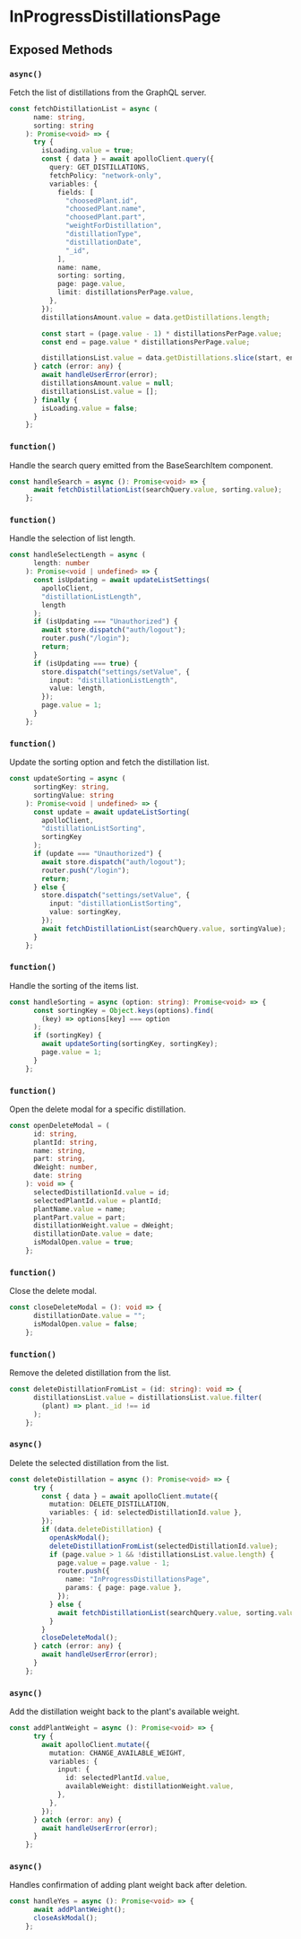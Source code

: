 # InProgressDistillationsPage

## Exposed Methods

### `async()`
Fetch the list of distillations from the GraphQL server.

```ts
const fetchDistillationList = async (
      name: string,
      sorting: string
    ): Promise<void> => {
      try {
        isLoading.value = true;
        const { data } = await apolloClient.query({
          query: GET_DISTILLATIONS,
          fetchPolicy: "network-only",
          variables: {
            fields: [
              "choosedPlant.id",
              "choosedPlant.name",
              "choosedPlant.part",
              "weightForDistillation",
              "distillationType",
              "distillationDate",
              "_id",
            ],
            name: name,
            sorting: sorting,
            page: page.value,
            limit: distillationsPerPage.value,
          },
        });
        distillationsAmount.value = data.getDistillations.length;

        const start = (page.value - 1) * distillationsPerPage.value;
        const end = page.value * distillationsPerPage.value;

        distillationsList.value = data.getDistillations.slice(start, end);
      } catch (error: any) {
        await handleUserError(error);
        distillationsAmount.value = null;
        distillationsList.value = [];
      } finally {
        isLoading.value = false;
      }
    };
```

### `function()`
Handle the search query emitted from the BaseSearchItem component.

```ts
const handleSearch = async (): Promise<void> => {
      await fetchDistillationList(searchQuery.value, sorting.value);
    };
```

### `function()`
Handle the selection of list length.

```ts
const handleSelectLength = async (
      length: number
    ): Promise<void | undefined> => {
      const isUpdating = await updateListSettings(
        apolloClient,
        "distillationListLength",
        length
      );
      if (isUpdating === "Unauthorized") {
        await store.dispatch("auth/logout");
        router.push("/login");
        return;
      }
      if (isUpdating === true) {
        store.dispatch("settings/setValue", {
          input: "distillationListLength",
          value: length,
        });
        page.value = 1;
      }
    };
```

### `function()`
Update the sorting option and fetch the distillation list.

```ts
const updateSorting = async (
      sortingKey: string,
      sortingValue: string
    ): Promise<void | undefined> => {
      const update = await updateListSorting(
        apolloClient,
        "distillationListSorting",
        sortingKey
      );
      if (update === "Unauthorized") {
        await store.dispatch("auth/logout");
        router.push("/login");
        return;
      } else {
        store.dispatch("settings/setValue", {
          input: "distillationListSorting",
          value: sortingKey,
        });
        await fetchDistillationList(searchQuery.value, sortingValue);
      }
    };
```

### `function()`
Handle the sorting of the items list.

```ts
const handleSorting = async (option: string): Promise<void> => {
      const sortingKey = Object.keys(options).find(
        (key) => options[key] === option
      );
      if (sortingKey) {
        await updateSorting(sortingKey, sortingKey);
        page.value = 1;
      }
    };
```

### `function()`
Open the delete modal for a specific distillation.

```ts
const openDeleteModal = (
      id: string,
      plantId: string,
      name: string,
      part: string,
      dWeight: number,
      date: string
    ): void => {
      selectedDistillationId.value = id;
      selectedPlantId.value = plantId;
      plantName.value = name;
      plantPart.value = part;
      distillationWeight.value = dWeight;
      distillationDate.value = date;
      isModalOpen.value = true;
    };
```

### `function()`
Close the delete modal.

```ts
const closeDeleteModal = (): void => {
      distillationDate.value = "";
      isModalOpen.value = false;
    };
```

### `function()`
Remove the deleted distillation from the list.

```ts
const deleteDistillationFromList = (id: string): void => {
      distillationsList.value = distillationsList.value.filter(
        (plant) => plant._id !== id
      );
    };
```

### `async()`
Delete the selected distillation from the list.

```ts
const deleteDistillation = async (): Promise<void> => {
      try {
        const { data } = await apolloClient.mutate({
          mutation: DELETE_DISTILLATION,
          variables: { id: selectedDistillationId.value },
        });
        if (data.deleteDistillation) {
          openAskModal();
          deleteDistillationFromList(selectedDistillationId.value);
          if (page.value > 1 && !distillationsList.value.length) {
            page.value = page.value - 1;
            router.push({
              name: "InProgressDistillationsPage",
              params: { page: page.value },
            });
          } else {
            await fetchDistillationList(searchQuery.value, sorting.value);
          }
        }
        closeDeleteModal();
      } catch (error: any) {
        await handleUserError(error);
      }
    };
```

### `async()`
Add the distillation weight back to the plant's available weight.

```ts
const addPlantWeight = async (): Promise<void> => {
      try {
        await apolloClient.mutate({
          mutation: CHANGE_AVAILABLE_WEIGHT,
          variables: {
            input: {
              id: selectedPlantId.value,
              availableWeight: distillationWeight.value,
            },
          },
        });
      } catch (error: any) {
        await handleUserError(error);
      }
    };
```

### `async()`
Handles confirmation of adding plant weight back after deletion.

```ts
const handleYes = async (): Promise<void> => {
      await addPlantWeight();
      closeAskModal();
    };
```
